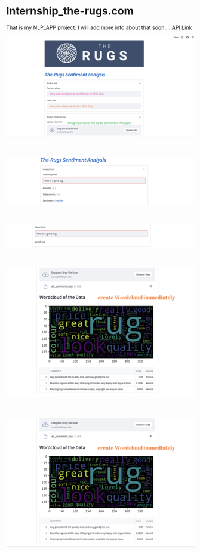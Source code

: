 # Internship_the-rugs.com

That is my NLP_APP project.
 I will add more info about that soon....
 [API Link](https://veyselaytekin1-internship-the-rugs-com-nlp-main-seqy8q.streamlit.app)


![Userface-1](https://github.com/veyselaytekin1/Internship_the-rugs.com_NLP/blob/main/APP_foto/Userface-1.png) <br/><br/><br/><br/>
![Userface-2](https://github.com/veyselaytekin1/Internship_the-rugs.com_NLP/blob/main/APP_foto/Userface-2.png) <br/><br/><br/><br/>
![Userface-3](https://github.com/veyselaytekin1/Internship_the-rugs.com_NLP/blob/main/APP_foto/Userface-3.png) <br/><br/><br/><br/>
![Userface-4](https://github.com/veyselaytekin1/Internship_the-rugs.com_NLP/blob/main/APP_foto/Userface-4.png) <br/><br/><br/><br/>
![Userface-5](https://github.com/veyselaytekin1/Internship_the-rugs.com_NLP/blob/main/APP_foto/Userface-4.png) <br/><br/><br/><br/>
